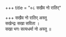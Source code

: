 +++
title = "०८ सखैव नो रातिर्"

+++
सखैव नो रातिर् अस्तु  
सखेन्द्रः सखा सविता ।  
सखा भगः सत्यधर्मा नो अस्तु ॥
